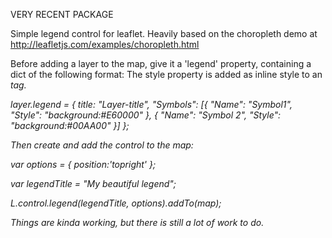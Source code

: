 VERY RECENT PACKAGE

Simple legend control for leaflet. Heavily based on the choropleth demo at http://leafletjs.com/examples/choropleth.html

Before adding a layer to the map, give it a 'legend' property, containing a dict of the following format:
The style property is added as inline style to an <i> tag.

layer.legend = {
    title: "Layer-title",
    "Symbols": [{
        "Name": "Symbol1",
        "Style": "background:#E60000"
    }, {
        "Name": "Symbol 2",
        "Style": "background:#00AA00"
    }]
};

Then create and add the control to the map:

var options = {
    position:'topright'
};

var legendTitle = "My beautiful legend";

L.control.legend(legendTitle, options).addTo(map);




Things are kinda working, but there is still a lot of work to do.